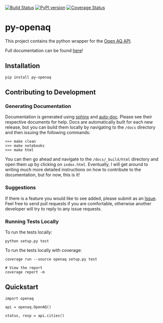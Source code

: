 [![Build Status](https://travis-ci.org/dhhagan/py-openaq.svg?branch=master)](https://travis-ci.org/dhhagan/py-openaq)
[![PyPI version](https://badge.fury.io/py/py-openaq.svg)](https://badge.fury.io/py/py-openaq)
[![Coverage Status](https://coveralls.io/repos/dhhagan/py-openaq/badge.svg?branch=master&service=github)](https://coveralls.io/github/dhhagan/py-openaq?branch=master)

# py-openaq
This project contains the python wrapper for the [Open AQ API][1].

Full documentation can be found [here][2]!



## Installation

    pip install py-openaq

## Contributing to Development

### Generating Documentation

Documentation is generated using [sphinx][3] and [auto-doc][4]. Please see their respective documents for help. Docs are automatically built for each new release, but you can build them locally by navigating to the `/docs` directory and then issuing the following commands:

    >>> make clean
    >>> make notebooks
    >>> make html

You can then go ahead and navigate to the `/docs/_build/html` directory and open them up by clicking on `index.html`. Eventually, I will get around to writing much more detailed instructions on how to contribute to the documentation, but for now, this is it!

### Suggestions

If there is a feature you would like to see added, please submit as an [Issue][5].
Feel free to send pull requests if you are comfortable, otherwise another developer will try to reply to any issue requests.

### Running Tests Locally

To run the tests locally:

    python setup.py test

To run the tests locally with coverage:

    coverage run --source openaq setup.py test

    # View the report
    coverage report -m

## Quickstart

    import openaq

    api = openaq.OpenAQ()

    status, resp = api.cities()


[1]: https://docs.openaq.org/
[2]: http://py-openaq.readthedocs.org/en/latest/
[3]: http://www.sphinx-doc.org/en/stable/
[4]: http://www.sphinx-doc.org/en/stable/ext/autodoc.html
[5]: https://github.com/dhhagan/py-openaq/issues/new
